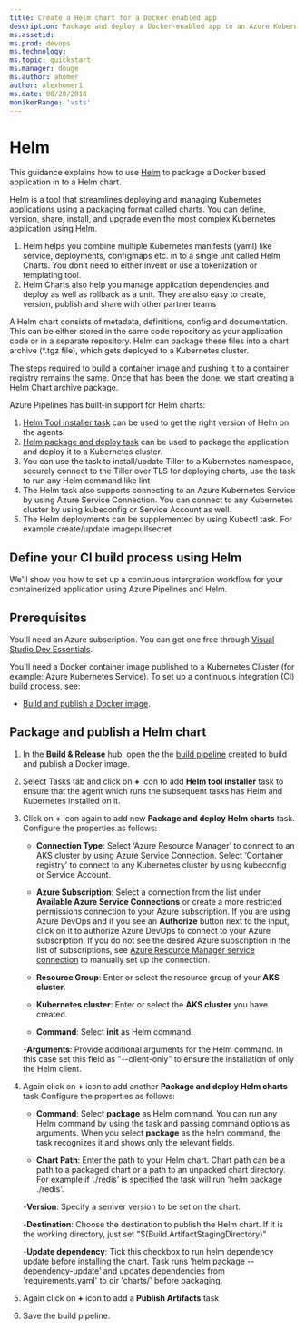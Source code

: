```yaml
---
title: Create a Helm chart for a Docker enabled app 
description: Package and deploy a Docker-enabled app to an Azure Kubernetes Service (AKS) from Azure Pipelines
ms.assetid:
ms.prod: devops
ms.technology: 
ms.topic: quickstart
ms.manager: douge
ms.author: ahomer
author: alexhomer1
ms.date: 08/28/2018
monikerRange: 'vsts'
---
```


# Helm

This guidance explains how to use [Helm](https://www.helm.sh/) to package a Docker based application in to a Helm chart.

Helm is a tool that streamlines deploying and managing Kubernetes applications using a packaging format called [charts](https://github.com/helm/helm/blob/master/docs/charts.md).
You can define, version, share, install, and upgrade even the most complex Kubernetes application using Helm. 

1.	Helm helps you combine multiple Kubernetes manifests (yaml) like service, deployments, configmaps etc. in to a single unit called Helm Charts. You don’t need to either invent or use a tokenization or templating tool.
2.	Helm Charts also help you manage application dependencies and deploy as well as rollback as a unit. They are also easy to create, version, publish and share with other partner teams

A Helm chart consists of metadata, definitions, config and documentation. This can be either stored in the same code repository as your application code or in a separate repository. 
Helm can package these files into a chart archive (*.tgz file), which gets deployed to a Kubernetes cluster. 

The steps required to build a container image and pushing it to a container registry remains the same. Once that has been the done, we start creating a Helm Chart archive package. 

Azure Pipelines has built-in support for Helm charts:
1.	[Helm Tool installer task](../tasks/deploy/helm-deploy.md) can be used to get the right version of Helm on the agents.
2.	[Helm package and deploy task](../tasks/tool/helm-installer.md) can be used to package the application and deploy it to a Kubernetes cluster.
3.	You can use the task to install/update Tiller to a Kubernetes namespace, securely connect to the Tiller over TLS for deploying charts, use the task to run any Helm command like lint
4.	The Helm task also supports connecting to an Azure Kubernetes Service by using Azure Service Connection. You can connect to any Kubernetes cluster by using kubeconfig or Service Account as well.
5.	The Helm deployments can be supplemented by using Kubectl task. For example create/update imagepullsecret

## Define your CI build process using Helm

We'll show you how to set up a continuous intergration workflow for your containerized application using Azure Pipelines and Helm.


## Prerequisites

You'll need an Azure subscription. You can get one free through [Visual Studio Dev Essentials](https://visualstudio.microsoft.com/dev-essentials/).

You'll need a Docker container image published to a Kubernetes Cluster (for example: Azure Kubernetes Service). 
To set up a continuous integration (CI) build process, see:

* [Build and publish a Docker image](docker.md).


## Package and publish a Helm chart

1. In the **Build &amp; Release** hub, open the the [build pipeline](docker.md) created to build and publish a Docker image.

2. Select Tasks tab and click on **+** icon  to add **Helm tool installer** task  to ensure that the agent which runs the subsequent tasks has Helm and Kubernetes installed on it.
3. Click on **+** icon again to add new **Package and deploy Helm charts** task.
Configure the properties as follows:
   - **Connection Type**: Select ‘Azure Resource Manager’ to connect to an AKS cluster by using Azure Service Connection.  Select ‘Container registry’ to connect to any Kubernetes cluster by using kubeconfig or Service Account.
   
   - **Azure Subscription**: Select a connection from the list under **Available Azure Service Connections** or create a more restricted permissions connection to your Azure subscription.
     If you are using Azure DevOps and if you see an **Authorize** button next to the input, click on it to authorize Azure DevOps to connect to your Azure subscription. If you do not see
     the desired Azure subscription in the list of subscriptions, see [Azure Resource Manager service connection](../library/connect-to-azure.md) to manually set up the connection.

   - **Resource Group**: Enter or select the resource group of your **AKS cluster**.  
   
   - **Kubernetes cluster**: Enter or select the **AKS cluster** you have created.  
   
   - **Command**: Select **init** as Helm command.
     
   -**Arguments**: Provide additional arguments for the Helm command. In this case set this field as "--client-only" to ensure the installation of only the Helm client.
   
4. Again click on **+** icon to add another **Package and deploy Helm charts** task
   Configure the properties as follows:
   
   - **Command**: Select **package** as Helm command. You can run any Helm command by using the task and passing command options as arguments.
   When you select **package** as the helm command, the task recognizes it and shows only the relevant fields.

   - **Chart Path**: Enter the path to your Helm chart. Chart path can be a path to a packaged chart or a path to an unpacked chart directory. For example if ‘./redis’ is specified the task will run ‘helm package ./redis’. 
   
   -**Version**: Specify a semver version to be set on the chart.
   
   -**Destination**: Choose the destination to publish the Helm chart. If it is the working directory, just set "$(Build.ArtifactStagingDirectory)"
   
   -**Update dependency**: Tick this checkbox to run helm dependency update before installing the chart. Task runs ‘helm package  --dependency-update’ and updates dependencies from 'requirements.yaml' to dir 'charts/' before packaging. 
   
5. Again click on **+** icon to add a **Publish Artifacts** task

6. Save the build pipeline.
